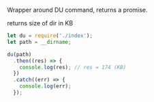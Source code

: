 Wrapper around DU command, returns a promise.

returns size of dir in KB

```javascript
let du = require('./index');
let path = __dirname;

du(path)
  .then((res) => {
    console.log(res); // res = 174 (KB)
  })
  .catch((err) => {
    console.log(err);
  });
```



